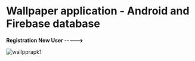 # Wallpaper application - Android and Firebase database

**Registration New User ----->**

![wallpprapk1](https://user-images.githubusercontent.com/102401268/221366043-9e1ce0d1-72ba-410f-9e8f-41d47a8c6fc0.png)


